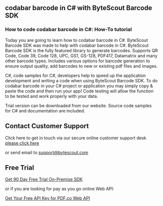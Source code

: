 ## codabar barcode in C# with ByteScout Barcode SDK

### How to code codabar barcode in C#: How-To tutorial

Today you are going to learn how to codabar barcode in C#. ByteScout Barcode SDK was made to help with codabar barcode in C#. ByteScout Barcode SDK is the fully featured library to generate barcodes. Supports QR Code, Code 39, Code 128, UPC, GS1, GS-128, PDF417, Datamatrix and many other barcode types. Includes various options for barcode generation to ensure output quality, add barcodes to new or existing pdf files and images.

C#, code samples for C#, developers help to speed up the application development and writing a code when using ByteScout Barcode SDK. To do codabar barcode in your C# project or application you may simply copy & paste the code and then run your app! Code testing will allow the function to be tested and work properly with your data.

Trial version can be downloaded from our website. Source code samples for C# and documentation are included.

## Contact Customer Support

Click here to get in touch via our secure online customer support desk [please click here](https://bytescout.zendesk.com/hc/en-us/requests/new?subject=ByteScout%20Barcode%20SDK%20Question)

or send email to [support@bytescout.com](mailto:support@bytescout.com?subject=ByteScout%20Barcode%20SDK%20Question) 

## Free Trial

[Get 90 Day Free Trial On-Premise SDK](https://bytescout.com/download/web-installer?utm_source=github-readme)

or if you are looking for pay as you go online Web API:

[Get Your Free API Key for PDF.co Web API](https://pdf.co/documentation/api?utm_source=github-readme)